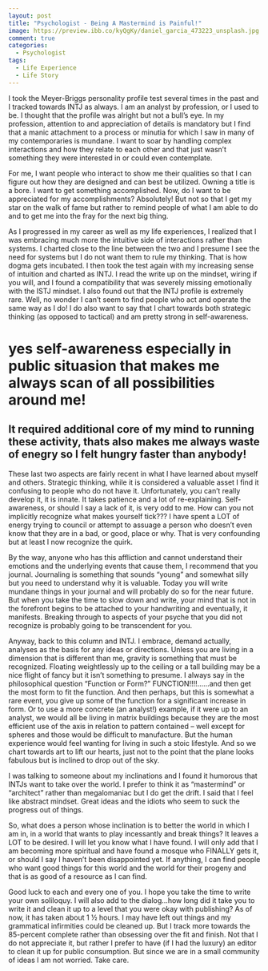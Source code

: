 ```yaml
---
layout: post
title: "Psychologist - Being A Mastermind is Painful!"
image: https://preview.ibb.co/kyQgKy/daniel_garcia_473223_unsplash.jpg
comment: true
categories:
  - Psychologist
tags:
  - Life Experience
  - Life Story
---
```


I took the Meyer-Briggs personality profile test several times in the past and I tracked towards INTJ as always. I am an analyst by profession, or I used to be. I thought that the profile was alright but not a bull’s eye. In my profession, attention to and appreciation of details is mandatory but I find that a manic attachment to a process or minutia for which I saw in many of my contemporaries is mundane. I want to soar by handling complex interactions and how they relate to each other and that just wasn’t something they were interested in or could even contemplate.

For me, I want people who interact to show me their qualities so that I can figure out how they are designed and can best be utilized. Owning a title is a bore. I want to get something accomplished. Now, do I want to be appreciated for my accomplishments? Absolutely! But not so that I get my star on the walk of fame but rather to remind people of what I am able to do and to get me into the fray for the next big thing.

As I progressed in my career as well as my life experiences, I realized that I was embracing much more the intuitive side of interactions rather than systems. I charted close to the line between the two and I presume I see the need for systems but I do not want them to rule my thinking. That is how dogma gets incubated. I then took the test again with my increasing sense of intuition and charted as INTJ. I read the write up on the mindset, wiring if you will, and I found a compatibility that was severely missing emotionally with the ISTJ mindset. I also found out that the INTJ profile is extremely rare. Well, no wonder I can’t seem to find people who act and operate the same way as I do! I do also want to say that I chart towards both strategic thinking (as opposed to tactical) and am pretty strong in self-awareness.

# yes self-awareness especially in public situasion that makes me always scan of all possibilities around me!
## It required additional core of my mind to running these activity, thats also makes me always waste of enegry so I felt hungry faster than anybody!

These last two aspects are fairly recent in what I have learned about myself and others. Strategic thinking, while it is considered a valuable asset I find it confusing to people who do not have it. Unfortunately, you can’t really develop it, it is innate. It takes patience and a lot of re-explaining. Self-awareness, or should I say a lack of it, is very odd to me. How can you not implicitly recognize what makes yourself tick??? I have spent a LOT of energy trying to council or attempt to assuage a person who doesn’t even know that they are in a bad, or good, place or why. That is very confounding but at least I now recognize the quirk.

By the way, anyone who has this affliction and cannot understand their emotions and the underlying events that cause them, I recommend that you journal. Journaling is something that sounds “young” and somewhat silly but you need to understand why it is valuable. Today you will write mundane things in your journal and will probably do so for the near future. But when you take the time to slow down and write, your mind that is not in the forefront begins to be attached to your handwriting and eventually, it manifests. Breaking through to aspects of your psyche that you did not recognize is probably going to be transcendent for you.

Anyway, back to this column and INTJ. I embrace, demand actually, analyses as the basis for any ideas or directions. Unless you are living in a dimension that is different than me, gravity is something that must be recognized. Floating weightlessly up to the ceiling or a tall building may be a nice flight of fancy but it isn’t something to presume. I always say in the philosophical question “Function or Form?” FUNCTION!!!!……and then get the most form to fit the function. And then perhaps, but this is somewhat a rare event, you give up some of the function for a significant increase in form. Or to use a more concrete (an analyst!) example, if it were up to an analyst, we would all be living in matrix buildings because they are the most efficient use of the axis in relation to pattern contained – well except for spheres and those would be difficult to manufacture. But the human experience would feel wanting for living in such a stoic lifestyle. And so we chart towards art to lift our hearts, just not to the point that the plane looks fabulous but is inclined to drop out of the sky.

I was talking to someone about my inclinations and I found it humorous that INTJs want to take over the world. I prefer to think it as “mastermind” or “architect” rather than megalomaniac but I do get the drift. I said that I feel like abstract mindset. Great ideas and the idiots who seem to suck the progress out of things.

So, what does a person whose inclination is to better the world in which I am in, in a world that wants to play incessantly and break things? It leaves a LOT to be desired. I will let you know what I have found. I will only add that I am becoming more spiritual and have found a mosque who FINALLY gets it, or should I say I haven’t been disappointed yet. If anything, I can find people who want good things for this world and the world for their progeny and that is as good of a resource as I can find.

Good luck to each and every one of you. I hope you take the time to write your own soliloquy. I will also add to the dialog…how long did it take you to write it and clean it up to a level that you were okay with publishing? As of now, it has taken about 1 ½ hours. I may have left out things and my grammatical infirmities could be cleaned up. But I track more towards the 85-percent complete rather than obsessing over the fit and finish. Not that I do not appreciate it, but rather I prefer to have (if I had the luxury) an editor to clean it up for public consumption. But since we are in a small community of ideas I am not worried. Take care.